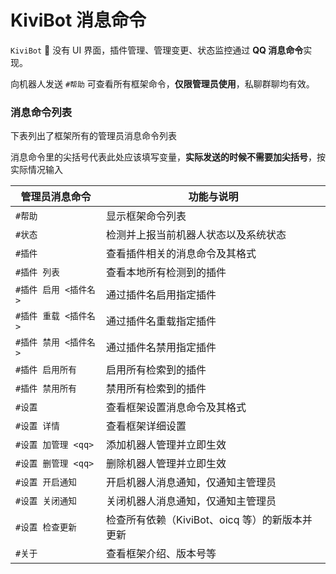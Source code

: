 # KiviBot 消息命令

`KiviBot` 🤖 没有 UI 界面，插件管理、管理变更、状态监控通过 **QQ 消息命令**实现。

向机器人发送 `#帮助` 可查看所有框架命令，**仅限管理员使用**，私聊群聊均有效。

### 消息命令列表

下表列出了框架所有的管理员消息命令列表

消息命令里的尖括号代表此处应该填写变量，**实际发送的时候不需要加尖括号**，按实际情况输入

| 管理员消息命令        | 功能与说明                                     |
| --------------------- | ---------------------------------------------- |
| `#帮助`               | 显示框架命令列表                               |
| `#状态`               | 检测并上报当前机器人状态以及系统状态           |
| `#插件`               | 查看插件相关的消息命令及其格式                 |
| `#插件 列表`          | 查看本地所有检测到的插件                       |
| `#插件 启用 <插件名>` | 通过插件名启用指定插件                         |
| `#插件 重载 <插件名>` | 通过插件名重载指定插件                         |
| `#插件 禁用 <插件名>` | 通过插件名禁用指定插件                         |
| `#插件 启用所有`      | 启用所有检索到的插件                           |
| `#插件 禁用所有`      | 禁用所有检索到的插件                           |
| `#设置`               | 查看框架设置消息命令及其格式                   |
| `#设置 详情`          | 查看框架详细设置                               |
| `#设置 加管理 <qq>`   | 添加机器人管理并立即生效                       |
| `#设置 删管理 <qq>`   | 删除机器人管理并立即生效                       |
| `#设置 开启通知`      | 开启机器人消息通知，仅通知主管理员             |
| `#设置 关闭通知`      | 关闭机器人消息通知，仅通知主管理员             |
| `#设置 检查更新`      | 检查所有依赖（KiviBot、oicq 等）的新版本并更新 |
| `#关于`               | 查看框架介绍、版本号等                         |
